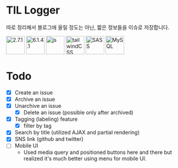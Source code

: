 # TIL Logger

따로 정리해서 블로그에 올릴 정도는 아닌, 짧은 정보들을 이슈로 저장합니다.

<div>
<img src="https://cdn.jsdelivr.net/gh/devicons/devicon/icons/ruby/ruby-original.svg" width="50" height="50" alt="2.7.1" /> 
<img src="https://cdn.jsdelivr.net/gh/devicons/devicon/icons/rails/rails-original-wordmark.svg" width="50" height="50" alt="6.1.4.1"/>
<img src="https://cdn.jsdelivr.net/gh/devicons/devicon/icons/javascript/javascript-original.svg" width="50" height="50" alt="js" />
<img src="https://cdn.jsdelivr.net/gh/devicons/devicon/icons/tailwindcss/tailwindcss-plain.svg" width="50" height="50" alt="tailwindCSS"/>
<img src="https://cdn.jsdelivr.net/gh/devicons/devicon/icons/sass/sass-original.svg" width="50" height="50" alt="SASS"/>
<img src="https://cdn.jsdelivr.net/gh/devicons/devicon/icons/mysql/mysql-original-wordmark.svg" width="50" height="50" alt="MySQL"/>
</div>


# Todo
- [x] Create an issue 
- [x] Archive an issue
- [x] Unarchive an issue
  - [x] Delete an issue (possible only after archived)
- [x] Tagging (labeling) feature
  + [x] filter by tag
- [x] Search by title (utilized AJAX and partial rendering)
- [x] SNS link (github and twitter) 
- [ ] Mobile UI 
  + Used media query and positioned buttons here and there but realized it's much better using menu for mobile UI.

